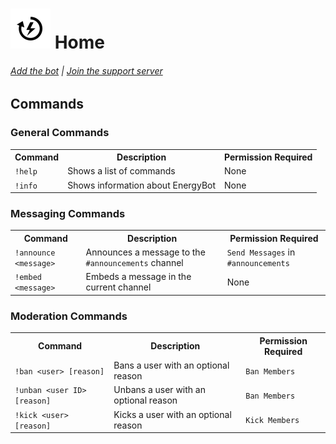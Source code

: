 <link rel="shortcut icon" href="/favicon.ico" type="image/x-icon">
<link rel="icon" href="/favicon.ico" type="image/x-icon">

# <img src="assets/png/logo.png"> Home
###### [Add the bot](/addbot) | [Join the support server](https://discord.gg/mnNjC9k)
## Commands
### General Commands
<table>
  <tr>
    <th>Command</th>
    <th>Description</th>
    <th>Permission Required</th>
  </tr>
  <tr>
    <td><code>!help</code></td>
    <td>Shows a list of commands</td>
    <td>None</td>
  </tr>
  <tr>
    <td><code>!info</code></td>
    <td>Shows information about EnergyBot</td>
    <td>None</td>
  </tr>
</table>

### Messaging Commands
<table>
  <tr>
    <th>Command</th>
    <th>Description</th>
    <th>Permission Required</th>
  </tr>
  <tr>
    <td><code>!announce &lt;message&gt;</code></td>
    <td>Announces a message to the <code>#announcements</code> channel</td>
    <td><code>Send Messages</code> in <code>#announcements</code></td>
  </tr>
  <tr>
    <td><code>!embed &lt;message&gt;</code></td>
    <td>Embeds a message in the current channel</td>
    <td>None</td>
  </tr>
</table>

### Moderation Commands
<table>
  <tr>
    <th>Command</th>
    <th>Description</th>
    <th>Permission Required</th>
  </tr>
  <tr>
    <td><code>!ban &lt;user&gt; [reason]</code></td>
    <td>Bans a user with an optional reason</td>
    <td><code>Ban Members</code></td>
  </tr>
  <tr>
    <td><code>!unban &lt;user ID&gt; [reason]</code></td>
    <td>Unbans a user with an optional reason</td>
    <td><code>Ban Members</code></td>
  </tr>
  <tr>
    <td><code>!kick &lt;user&gt; [reason]</code></td>
    <td>Kicks a user with an optional reason</td>
    <td><code>Kick Members</code></td>
  </tr>
</table>
